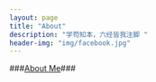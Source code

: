 ```yaml
---
layout: page
title: "About"
description: "学苟知本，六经皆我注脚 "
header-img: "img/facebook.jpg"
---
```



###[About Me](http://www-scf.usc.edu/~yangpinz/Resume/AllanZheng.pdf)###











